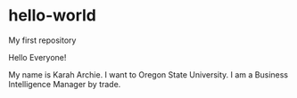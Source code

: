 # hello-world
My first repository

Hello Everyone!

My name is Karah Archie. I want to Oregon State University. 
I am a Business Intelligence Manager by trade. 
